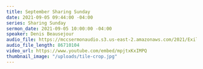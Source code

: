 ```yaml
---
title: September Sharing Sunday
date: 2021-09-05 09:44:00 -04:00
series: Sharing Sunday
sermon_date: 2021-09-05 10:00:00 -04:00
speaker: Denis Beausejour
audio_file: https://mccsermonaudio.s3.us-east-2.amazonaws.com/2021/Exiles/Sharing+Service.mp3
audio_file_length: 86710104
video_url: https://www.youtube.com/embed/mpjtxKxIMPQ
thumbnail_image: "/uploads/tile-crop.jpg"
---
```


